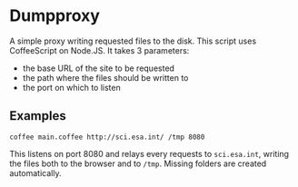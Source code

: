 Dumpproxy
=========

A simple proxy writing requested files to the disk.
This script uses CoffeeScript on Node.JS.
It takes 3 parameters:
* the base URL of the site to be requested
* the path where the files should be written to
* the port on which to listen

## Examples ##
```
coffee main.coffee http://sci.esa.int/ /tmp 8080
```
This listens on port 8080 and relays every requests to `sci.esa.int`, writing the files
both to the browser and to `/tmp`. Missing folders are created automatically.

